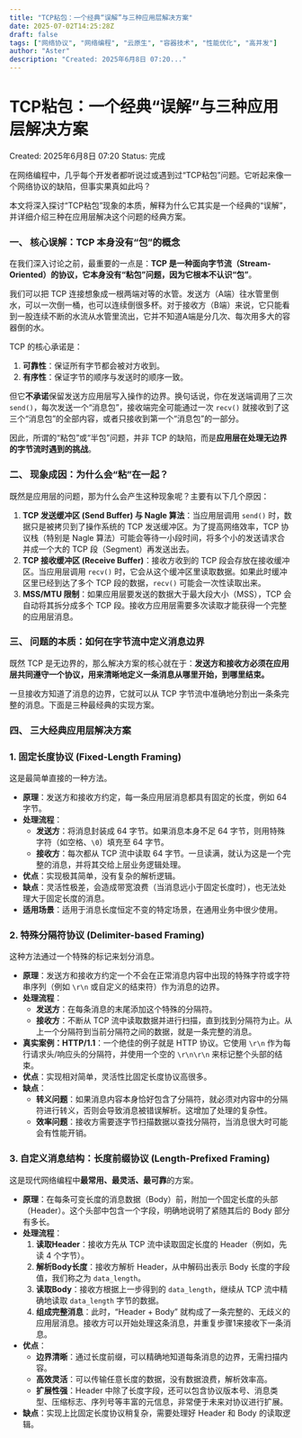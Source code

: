 ```yaml
---
title: "TCP粘包：一个经典“误解”与三种应用层解决方案"
date: 2025-07-02T14:25:28Z
draft: false
tags: ["网络协议", "网络编程", "云原生", "容器技术", "性能优化", "高并发"]
author: "Aster"
description: "Created: 2025年6月8日 07:20..."
---
```


# TCP粘包：一个经典“误解”与三种应用层解决方案

Created: 2025年6月8日 07:20
Status: 完成

在网络编程中，几乎每个开发者都听说过或遇到过“TCP粘包”问题。它听起来像一个网络协议的缺陷，但事实果真如此吗？

本文将深入探讨“TCP粘包”现象的本质，解释为什么它其实是一个经典的“误解”，并详细介绍三种在应用层解决这个问题的经典方案。

### 一、 核心误解：TCP 本身没有“包”的概念

在我们深入讨论之前，最重要的一点是：**TCP 是一种面向字节流（Stream-Oriented）的协议，它本身没有“粘包”问题，因为它根本不认识“包”**。

我们可以把 TCP 连接想象成一根两端对等的水管。发送方（A端）往水管里倒水，可以一次倒一桶，也可以连续倒很多杯。对于接收方（B端）来说，它只能看到一股连续不断的水流从水管里流出，它并不知道A端是分几次、每次用多大的容器倒的水。

TCP 的核心承诺是：

1. **可靠性**：保证所有字节都会被对方收到。
2. **有序性**：保证字节的顺序与发送时的顺序一致。

但它**不承诺**保留发送方应用层写入操作的边界。换句话说，你在发送端调用了三次 `send()`，每次发送一个“消息包”，接收端完全可能通过一次 `recv()` 就接收到了这三个“消息包”的全部内容，或者只接收到第一个“消息包”的一部分。

因此，所谓的“粘包”或“半包”问题，并非 TCP 的缺陷，而是**应用层在处理无边界的字节流时遇到的挑战**。

### 二、 现象成因：为什么会“粘”在一起？

既然是应用层的问题，那为什么会产生这种现象呢？主要有以下几个原因：

1. **TCP 发送缓冲区 (Send Buffer) 与 Nagle 算法**：当应用层调用 `send()` 时，数据只是被拷贝到了操作系统的 TCP 发送缓冲区。为了提高网络效率，TCP 协议栈（特别是 Nagle 算法）可能会等待一小段时间，将多个小的发送请求合并成一个大的 TCP 段（Segment）再发送出去。
2. **TCP 接收缓冲区 (Receive Buffer)**：接收方收到的 TCP 段会存放在接收缓冲区。当应用层调用 `recv()` 时，它会从这个缓冲区里读取数据。如果此时缓冲区里已经到达了多个 TCP 段的数据，`recv()` 可能会一次性读取出来。
3. **MSS/MTU 限制**：如果应用层要发送的数据大于最大段大小（MSS），TCP 会自动将其拆分成多个 TCP 段。接收方应用层需要多次读取才能获得一个完整的应用层消息。

### 三、 问题的本质：如何在字节流中定义消息边界

既然 TCP 是无边界的，那么解决方案的核心就在于：**发送方和接收方必须在应用层共同遵守一个协议，用来清晰地定义一条消息从哪里开始，到哪里结束。**

一旦接收方知道了消息的边界，它就可以从 TCP 字节流中准确地分割出一条条完整的消息。下面是三种最经典的实现方案。

### 四、 三大经典应用层解决方案

### 1. 固定长度协议 (Fixed-Length Framing)

这是最简单直接的一种方法。

- **原理**：发送方和接收方约定，每一条应用层消息都具有固定的长度，例如 64 字节。
- **处理流程**：
    - **发送方**：将消息封装成 64 字节。如果消息本身不足 64 字节，则用特殊字符（如空格、`\0`）填充至 64 字节。
    - **接收方**：每次都从 TCP 流中读取 64 字节。一旦读满，就认为这是一个完整的消息，并将其交给上层业务逻辑处理。
- **优点**：实现极其简单，没有复杂的解析逻辑。
- **缺点**：灵活性极差，会造成带宽浪费（当消息远小于固定长度时），也无法处理大于固定长度的消息。
- **适用场景**：适用于消息长度恒定不变的特定场景，在通用业务中很少使用。

### 2. 特殊分隔符协议 (Delimiter-based Framing)

这种方法通过一个特殊的标记来划分消息。

- **原理**：发送方和接收方约定一个不会在正常消息内容中出现的特殊字符或字符串序列（例如 `\r\n` 或自定义的结束符）作为消息的边界。
- **处理流程**：
    - **发送方**：在每条消息的末尾添加这个特殊的分隔符。
    - **接收方**：不断从 TCP 流中读取数据并进行扫描，直到找到分隔符为止。从上一个分隔符到当前分隔符之间的数据，就是一条完整的消息。
- **真实案例：HTTP/1.1**：一个绝佳的例子就是 HTTP 协议。它使用 `\r\n` 作为每行请求头/响应头的分隔符，并使用一个空的 `\r\n\r\n` 来标记整个头部的结束。
- **优点**：实现相对简单，灵活性比固定长度协议高很多。
- **缺点**：
    - **转义问题**：如果消息内容本身恰好包含了分隔符，就必须对内容中的分隔符进行转义，否则会导致消息被错误解析。这增加了处理的复杂性。
    - **效率问题**：接收方需要逐字节扫描数据以查找分隔符，当消息很大时可能会有性能开销。

### 3. 自定义消息结构：长度前缀协议 (Length-Prefixed Framing)

这是现代网络编程中**最常用、最灵活、最可靠**的方案。

- **原理**：在每条可变长度的消息数据（Body）前，附加一个固定长度的头部（Header）。这个头部中包含一个字段，明确地说明了紧随其后的 Body 部分有多长。
- **处理流程**：
    1. **读取Header**：接收方先从 TCP 流中读取固定长度的 Header（例如，先读 4 个字节）。
    2. **解析Body长度**：接收方解析 Header，从中解码出表示 Body 长度的字段值，我们称之为 `data_length`。
    3. **读取Body**：接收方根据上一步得到的 `data_length`，继续从 TCP 流中精确地读取 `data_length` 字节的数据。
    4. **组成完整消息**：此时，“Header + Body” 就构成了一条完整的、无歧义的应用层消息。接收方可以开始处理这条消息，并重复步骤1来接收下一条消息。
- **优点**：
    - **边界清晰**：通过长度前缀，可以精确地知道每条消息的边界，无需扫描内容。
    - **高效灵活**：可以传输任意长度的数据，没有数据浪费，解析效率高。
    - **扩展性强**：Header 中除了长度字段，还可以包含协议版本号、消息类型、压缩标志、序列号等丰富的元信息，非常便于未来对协议进行扩展。
- **缺点**：实现上比固定长度协议稍复杂，需要处理好 Header 和 Body 的读取逻辑。
